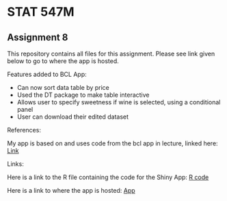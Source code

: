 # STAT 547M

## Assignment 8

This repository contains all files for this assignment. Please see link given below to go to where the app is hosted.

Features added to BCL App:
* Can now sort data table by price
* Used the DT package to make table interactive
* Allows user to specify sweetness if wine is selected, using a conditional panel
* User can download their edited dataset

References:

My app is based on and uses code from the bcl app in lecture, linked here: [Link](https://github.com/vincenzocoia/STAT545_participation/blob/master/cm107/bcl/app.R)

Links:

Here is a link to the R file containing the code for the Shiny App: [R code](https://github.com/STAT545-UBC-students/hw08-curtis77/blob/master/bclCurtis/app.R)

Here is a link to where the app is hosted: [App](https://curtis77.shinyapps.io/bclcurtis/)


